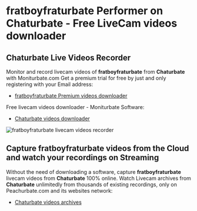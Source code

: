 # fratboyfraturbate Performer on Chaturbate - Free LiveCam videos downloader

## Chaturbate Live Videos Recorder

Monitor and record livecam videos of **fratboyfraturbate** from **Chaturbate** with Moniturbate.com
Get a premium trial for free by just and only registering with your Email address:
* [fratboyfraturbate Premium videos downloader](https://moniturbate.com/request-demo-licence-key.html)

Free livecam videos downloader - Moniturbate Software:
* [Chaturbate videos downloader](https://moniturbate.com/moniturbate-download-software.html)

![fratboyfraturbate livecam videos recorder](https://peachurnet.com/templates/moniturbate-software.png)


## Capture fratboyfraturbate videos from the Cloud and watch your recordings on Streaming

Without the need of downloading a software, capture **fratboyfraturbate** livecam videos from **Chaturbate** 100% online.
Watch Livecam archives from **Chaturbate** unlimitedly from thousands of existing recordings, only on Peachurbate.com and its websites network:
* [Chaturbate videos archives](https://peachurnet.com/)